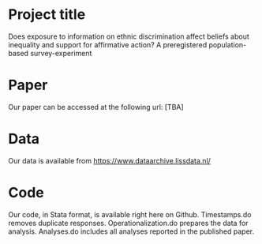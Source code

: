 # Project title
Does exposure to information on ethnic discrimination affect beliefs about inequality and support for affirmative action? A preregistered population-based survey-experiment

# Paper
Our paper can be accessed at the following url: [TBA]

# Data
Our data is available from https://www.dataarchive.lissdata.nl/

# Code
Our code, in Stata format, is available right here on Github. Timestamps.do removes duplicate responses. Operationalization.do prepares the data for analysis. Analyses.do includes all analyses reported in the published paper. 
